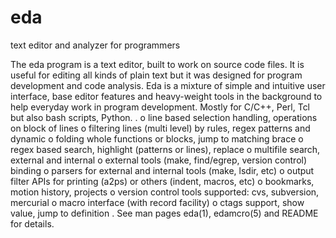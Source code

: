 eda
===

text editor and analyzer for programmers

 The eda program is a text editor, built to work on source code files. 
 It is useful for editing all kinds of plain text but it was designed 
 for program development and code analysis.
 Eda is a mixture of simple and intuitive user interface, base editor 
 features and heavy-weight tools in the background to help everyday work 
 in program development.
 Mostly for C/C++, Perl, Tcl but also bash scripts, Python.
 .
 o line based selection handling, operations on block of lines
 o filtering lines (multi level) by rules, regex patterns and dynamic
 o folding whole functions or blocks, jump to matching brace
 o regex based search, highlight (patterns or lines), replace
 o multifile search, external and internal
 o external tools (make, find/egrep, version control) binding
 o parsers for external and internal tools (make, lsdir, etc)
 o output filter APIs for printing (a2ps) or others (indent, macros, etc)
 o bookmarks, motion history, projects
 o version control tools supported: cvs, subversion, mercurial
 o macro interface (with record facility)
 o ctags support, show value, jump to definition
 .
 See man pages eda(1), edamcro(5) and README for details.
